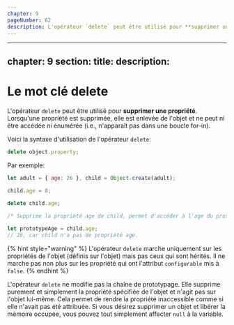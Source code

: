```yaml
---
chapter: 9
pageNumber: 62
description: L'opérateur `delete` peut être utilisé pour **supprimer une propriété**. Lorsqu'une propriété est supprimée, elle est enlevée de l'objet et ne peut ni être accédée ni énumérée (i.e., n'apparaît pas dans une boucle for-in).
---
```


---
chapter: 9
section: 
title: 
description: 
---

# Le mot clé delete

L'opérateur `delete` peut être utilisé pour **supprimer une propriété**. Lorsqu'une propriété est supprimée, elle est enlevée de l'objet et ne peut ni être accédée ni énumérée (i.e., n'apparaît pas dans une boucle for-in).

Voici la syntaxe d'utilisation de l'opérateur `delete`:

```javascript
delete object.property;
```

Par exemple:

```javascript
let adult = { age: 26 }, child = Object.create(adult);
  
child.age = 8;

delete child.age;

/* Supprime la propriété age de child, permet d'accéder à l'age du protype car il n'est plus masqué */

let prototypeAge = child.age;
// 26, car child n'a pas de propriété age.
```

{% hint style="warning" %}
L'opérateur `delete` marche uniquement sur les propriétés de l'objet (définis sur l'objet) mais pas ceux qui sont hérités.  Il ne marche pas non plus sur les propriété qui ont l'attribut `configurable` mis à `false`.
{% endhint %}

L'opérateur `delete` ne modifie pas la chaîne de prototypage. Elle supprime purement et simplement la propriété spécifiée de l'objet et  n'agit pas sur l'objet lui-même. Cela permet de rendre la propriété inaccessible comme si elle n'avait pas été attribuée. Si vous désirez supprimer un objet et libérer la mémoire occupée, vous pouvez tout simplement affecter `null` à la variable.
